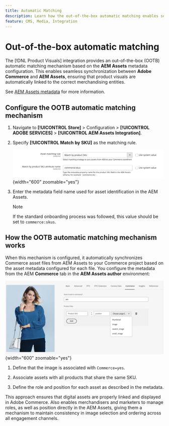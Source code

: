 ```yaml
---
title: Automatic Matching
description: Learn how the out-of-the-box automatic matching enables seamless synchronization between Adobe Commerce and Product Visuals, ensuring that assets are automatically linked to the correct merchandising entities.
feature: CMS, Media, Integration
---
```

# Out-of-the-box automatic matching

The [!DNL Product Visuals] integration provides an out-of-the-box (OOTB) automatic matching mechanism based on the **AEM Assets** metadata configuration. This enables seamless synchronization between **Adobe Commerce** and **AEM Assets**, ensuring that product visuals are automatically linked to the correct merchandising entities.

See [AEM Assets metadata](configure-aem.md#configure-a-metadata-profile) for more information.

## Configure the OOTB automatic matching mechanism

1. Navigate to **[!UICONTROL Store]** > Configuration > **[!UICONTROL ADOBE SERVICES]** > **[!UICONTROL AEM Assets Integration]**.

1. Specify **[!UICONTROL Match by SKU]** as the matching rule.

    ![ootb matching rule](./assets/ootb-matching-rule.png){width="600" zoomable="yes"}

1. Enter the metadata field name used for asset identification in the AEM Assets.

    >[!NOTE]
    >
    > If the standard onboarding process was followed, this value should be set to `commerce:skus`.

## How the OOTB automatic matching mechanism works

When this mechanism is configured, it automatically synchronizes Commerce asset files from AEM Assets to your Commerce project based on the asset metadata configured for each file. You configure the metadata from the AEM **Commerce** tab in the **AEM Assets author** environment:

![Example metadata](./assets/example-metadata.png){width="600" zoomable="yes"}

1. Define that the image is associated with `Commerce=yes`.

1. Associate assets with all products that share the same SKU.

1. Define the role and position for each asset as described in the metadata.

This approach ensures that digital assets are properly linked and displayed in Adobe Commerce. Also enables merchandisers and marketers to manage roles, as well as position directly in the AEM Assets, giving them a mechanism to maintain consistency in image selection and ordering across all engagement channels.
